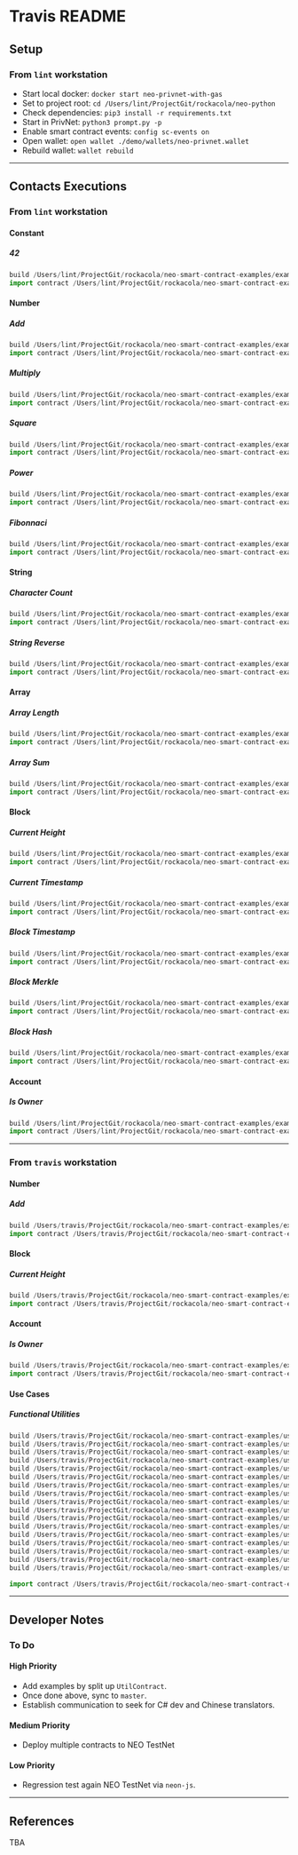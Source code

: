 # Travis README

## Setup

### From `lint` workstation

* Start local docker: `docker start neo-privnet-with-gas`
* Set to project root: `cd /Users/lint/ProjectGit/rockacola/neo-python`
* Check dependencies: `pip3 install -r requirements.txt`
* Start in PrivNet: `python3 prompt.py -p`
* Enable smart contract events: `config sc-events on`
* Open wallet: `open wallet ./demo/wallets/neo-privnet.wallet`
* Rebuild wallet: `wallet rebuild`

---

## Contacts Executions

### From `lint` workstation

#### Constant

##### 42

``` py
build /Users/lint/ProjectGit/rockacola/neo-smart-contract-examples/examples/python/constant/forty-two.py test ff 02 False False
import contract /Users/lint/ProjectGit/rockacola/neo-smart-contract-examples/examples/python/constant/forty-two.avm ff 02 False False
```

#### Number

##### Add

``` py
build /Users/lint/ProjectGit/rockacola/neo-smart-contract-examples/examples/python/number/add.py test 0202 02 False False 2 5
import contract /Users/lint/ProjectGit/rockacola/neo-smart-contract-examples/examples/python/number/add.avm 0202 02 False False
```

##### Multiply

``` py
build /Users/lint/ProjectGit/rockacola/neo-smart-contract-examples/examples/python/number/multiply.py test 0202 02 False False 2 5
import contract /Users/lint/ProjectGit/rockacola/neo-smart-contract-examples/examples/python/number/multiply.avm 0202 02 False False
```

##### Square

``` py
build /Users/lint/ProjectGit/rockacola/neo-smart-contract-examples/examples/python/number/square.py test 02 02 False False 7
import contract /Users/lint/ProjectGit/rockacola/neo-smart-contract-examples/examples/python/number/square.avm 02 02 False False
```

##### Power

``` py
build /Users/lint/ProjectGit/rockacola/neo-smart-contract-examples/examples/python/number/power.py test 0202 02 False False 2 8
import contract /Users/lint/ProjectGit/rockacola/neo-smart-contract-examples/examples/python/number/power.avm 0202 02 False False
```

##### Fibonnaci

``` py
build /Users/lint/ProjectGit/rockacola/neo-smart-contract-examples/examples/python/number/fibonacci.py test 02 02 False False 3
import contract /Users/lint/ProjectGit/rockacola/neo-smart-contract-examples/examples/python/number/fibonacci.avm 02 02 False False
```

#### String

##### Character Count

``` py
build /Users/lint/ProjectGit/rockacola/neo-smart-contract-examples/examples/python/string/character-count.py test 07 02 False False lorem
import contract /Users/lint/ProjectGit/rockacola/neo-smart-contract-examples/examples/python/string/character-count.avm 07 02 False False
```

##### String Reverse

``` py
build /Users/lint/ProjectGit/rockacola/neo-smart-contract-examples/examples/python/string/string-reverse.py test 07 07 False False lorem
import contract /Users/lint/ProjectGit/rockacola/neo-smart-contract-examples/examples/python/string/string-reverse.avm 07 07 False False
```

#### Array

##### Array Length

``` py
build /Users/lint/ProjectGit/rockacola/neo-smart-contract-examples/examples/python/array/array-length.py test 10 02 False False [True,'two',3]
import contract /Users/lint/ProjectGit/rockacola/neo-smart-contract-examples/examples/python/array/array-length.avm 10 02 False False
```

##### Array Sum

``` py
build /Users/lint/ProjectGit/rockacola/neo-smart-contract-examples/examples/python/array/array-sum.py test 10 02 False False [2,4,6]
import contract /Users/lint/ProjectGit/rockacola/neo-smart-contract-examples/examples/python/array/array-sum.avm 10 02 False False
```

#### Block

##### Current Height

``` py
build /Users/lint/ProjectGit/rockacola/neo-smart-contract-examples/examples/python/block/current-height.py test ff 02 False False
import contract /Users/lint/ProjectGit/rockacola/neo-smart-contract-examples/examples/python/block/current-height.avm ff 02 False False
```

##### Current Timestamp

``` py
build /Users/lint/ProjectGit/rockacola/neo-smart-contract-examples/examples/python/block/current-timestamp.py test ff 02 False False
import contract /Users/lint/ProjectGit/rockacola/neo-smart-contract-examples/examples/python/block/current-timestamp.avm ff 02 False False
```


##### Block Timestamp

``` py
build /Users/lint/ProjectGit/rockacola/neo-smart-contract-examples/examples/python/block/block-timestamp.py test 02 02 False False 1
import contract /Users/lint/ProjectGit/rockacola/neo-smart-contract-examples/examples/python/block/block-timestamp.avm 02 02 False False
```

##### Block Merkle

``` py
build /Users/lint/ProjectGit/rockacola/neo-smart-contract-examples/examples/python/block/block-merkle.py test 02 02 False False 1
import contract /Users/lint/ProjectGit/rockacola/neo-smart-contract-examples/examples/python/block/block-merkle.avm 02 02 False False
```

##### Block Hash

``` py
build /Users/lint/ProjectGit/rockacola/neo-smart-contract-examples/examples/python/block/block-hash.py test 02 02 False False 1
import contract /Users/lint/ProjectGit/rockacola/neo-smart-contract-examples/examples/python/block/block-hash.avm 02 02 False False
```

#### Account

##### Is Owner

``` py
build /Users/lint/ProjectGit/rockacola/neo-smart-contract-examples/examples/python/account/is-owner.py test ff 01 False False
import contract /Users/lint/ProjectGit/rockacola/neo-smart-contract-examples/examples/python/account/is-owner.avm ff 01 False False
```


---



### From `travis` workstation

#### Number

##### Add

``` py
build /Users/travis/ProjectGit/rockacola/neo-smart-contract-examples/examples/python/number/add.py test 0505 02 False False 2 5
import contract /Users/travis/ProjectGit/rockacola/neo-smart-contract-examples/examples/python/number/add.avm 0505 02 False False
```

#### Block

##### Current Height

``` py
build /Users/travis/ProjectGit/rockacola/neo-smart-contract-examples/examples/python/block/current-height.py test ff 02 False False
import contract /Users/travis/ProjectGit/rockacola/neo-smart-contract-examples/examples/python/block/current-height.avm ff 02 False False
```

#### Account

##### Is Owner

``` py
build /Users/travis/ProjectGit/rockacola/neo-smart-contract-examples/examples/python/account/is-owner.py test ff 01 False False
import contract /Users/travis/ProjectGit/rockacola/neo-smart-contract-examples/examples/python/account/is-owner.avm ff 01 False False
```

#### Use Cases

##### Functional Utilities

``` py
build /Users/travis/ProjectGit/rockacola/neo-smart-contract-examples/use-cases/python/functional-utilities/functional-utilities.py test 0710 05 False False version
build /Users/travis/ProjectGit/rockacola/neo-smart-contract-examples/use-cases/python/functional-utilities/functional-utilities.py test 0710 05 False False add [2,5]
build /Users/travis/ProjectGit/rockacola/neo-smart-contract-examples/use-cases/python/functional-utilities/functional-utilities.py test 0710 05 False False multiply [7,6]
build /Users/travis/ProjectGit/rockacola/neo-smart-contract-examples/use-cases/python/functional-utilities/functional-utilities.py test 0710 05 False False square [6]
build /Users/travis/ProjectGit/rockacola/neo-smart-contract-examples/use-cases/python/functional-utilities/functional-utilities.py test 0710 05 False False power [2,8]
build /Users/travis/ProjectGit/rockacola/neo-smart-contract-examples/use-cases/python/functional-utilities/functional-utilities.py test 0710 05 False False fibonacci [7]
build /Users/travis/ProjectGit/rockacola/neo-smart-contract-examples/use-cases/python/functional-utilities/functional-utilities.py test 0710 05 False False character_count ['lorem']
build /Users/travis/ProjectGit/rockacola/neo-smart-contract-examples/use-cases/python/functional-utilities/functional-utilities.py test 0710 05 False False string_reverse ['lorem']
build /Users/travis/ProjectGit/rockacola/neo-smart-contract-examples/use-cases/python/functional-utilities/functional-utilities.py test 0710 05 False False array_length [1,2,3]
build /Users/travis/ProjectGit/rockacola/neo-smart-contract-examples/use-cases/python/functional-utilities/functional-utilities.py test 0710 05 False False array_sum [1,2,3]
build /Users/travis/ProjectGit/rockacola/neo-smart-contract-examples/use-cases/python/functional-utilities/functional-utilities.py test 0710 05 False False current_height []
build /Users/travis/ProjectGit/rockacola/neo-smart-contract-examples/use-cases/python/functional-utilities/functional-utilities.py test 0710 05 False False current_timestamp []
build /Users/travis/ProjectGit/rockacola/neo-smart-contract-examples/use-cases/python/functional-utilities/functional-utilities.py test 0710 05 False False get_timestamp [1]
build /Users/travis/ProjectGit/rockacola/neo-smart-contract-examples/use-cases/python/functional-utilities/functional-utilities.py test 0710 05 False False get_merkle [1]
build /Users/travis/ProjectGit/rockacola/neo-smart-contract-examples/use-cases/python/functional-utilities/functional-utilities.py test 0710 05 False False get_block_hash [1]
build /Users/travis/ProjectGit/rockacola/neo-smart-contract-examples/use-cases/python/functional-utilities/functional-utilities.py test 0710 05 False False get_consensus [1]
build /Users/travis/ProjectGit/rockacola/neo-smart-contract-examples/use-cases/python/functional-utilities/functional-utilities.py test 0710 05 False False get_next_consensus [1]

import contract /Users/travis/ProjectGit/rockacola/neo-smart-contract-examples/use-cases/python/functional-utilities/functional-utilities.avm 0710 05 False False
```


---

## Developer Notes

### To Do

#### High Priority

* Add examples by split up `UtilContract`.
* Once done above, sync to `master`.
* Establish communication to seek for C# dev and Chinese translators.

#### Medium Priority

* Deploy multiple contracts to NEO TestNet

#### Low Priority

* Regression test again NEO TestNet via `neon-js`.

---

## References

TBA

